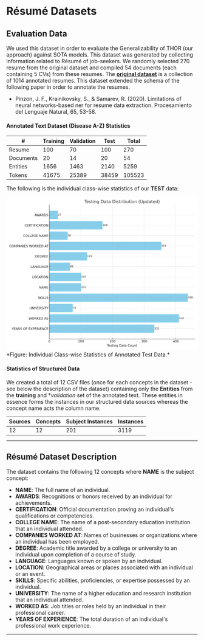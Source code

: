 # Résumé Datasets

## Evaluation Data
We used this dataset in order to evaluate the Generalizability of THOR (our approach) against SOTA models. This dataset was generated by collecting information related to Résumé of job-seekers. We randomly selected 270 resume from the original dataset and compiled 54 documents (each containing 5 CVs) from these resumes. The [**original dataset**](https://www.romanshilpakar.com.np/blog/6) is a collection of 1014 annotated resumes. This dataset extended the schema of the following paper in order to annotate the resumes.

- Pinzon, J. F., Krainikovsky, S., & Samarev, R. (2020). Limitations of neural networks-based ner for resume data extraction. Procesamiento del Lenguaje Natural, 65, 53-58.

#### Annotated Text Dataset (Disease A-Z) Statistics

| \#          | Training | Validation | Test | Total  |
|-------------|----------|------------|------|--------|
| Resume      | 100      | 70         | 100  | 270    |
| Documents   | 20       | 14         | 20   | 54     |
| Entities    | 1656     | 1463       | 2140 | 5259   |
| Tokens      | 41675    | 25389      | 38459| 105523 |

The following is the individual class-wise statistics of our **TEST** data:

<p align="left">
  <img src="test_statistics.png" width="900"/><br>
  *Figure: Individual Class-wise Statistics of Annotated Test Data.*
</p>

#### Statistics of Structured Data

We created a total of 12 CSV files (once for each concepts in the dataset - see below the description of the dataset) containing only the **Entities** from the **training** and **validation* set of the annotated text. These entities in essence forms the instances in our structured data sources whereas the concept name acts the column name. 

| Sources | Concepts | Subject Instances | Instances |
|---------|----------|-------------------|-----------|
| 12      | 12       | 201               | 3119      |

---

## Résumé Dataset Description

The dataset contains the following 12 concepts where **NAME** is the subject concept:

- **NAME**: The full name of an individual.
- **AWARDS**: Recognitions or honors received by an individual for achievements.
- **CERTIFICATION**: Official documentation proving an individual's qualifications or competencies.
- **COLLEGE NAME**: The name of a post-secondary education institution that an individual attended.
- **COMPANIES WORKED AT**: Names of businesses or organizations where an individual has been employed.
- **DEGREE**: Academic title awarded by a college or university to an individual upon completion of a course of study.
- **LANGUAGE**: Languages known or spoken by an individual.
- **LOCATION**: Geographical areas or places associated with an individual or an event.
- **SKILLS**: Specific abilities, proficiencies, or expertise possessed by an individual.
- **UNIVERSITY**: The name of a higher education and research institution that an individual attended.
- **WORKED AS**: Job titles or roles held by an individual in their professional career.
- **YEARS OF EXPERIENCE**: The total duration of an individual's professional work experience.

---

